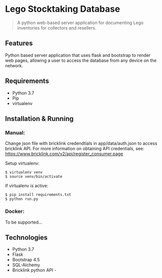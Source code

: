 # Lego Stocktaking Database
>A python web-based server application for documenting Lego inventories for collectors and resellers.

## Features
Python based server application that uses flask and bootstrap to render web pages, allowing a user to access the database from any device on the network.

## Requirements
* Python 3.7
* Pip
* virtualenv

## Installation & Running
### Manual:
Change json file with bricklink credendtials in app/data/auth.json to access bricklink API. 
For more information on obtaining API credentials, see: https://www.bricklink.com/v2/api/register_consumer.page 

Setup virtualenv:
```{bash}
$ virtualenv venv
$ source venv/bin/activate
```
If virtualenv is active:
```{bash}
$ pip install requirements.txt
$ python run.py
```
### Docker:
To be supported...
## Technologies
* Python 3.7
* Flask
* Bootstrap 4.5
* SQL-Alchemy
* Bricklink python API - 
